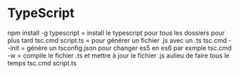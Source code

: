 # TypeScript

npm install -g typescript = install le typescript pour tous les dossiers pour plus tard
tsc.cmd script.ts = pour générer un fichier .js avec un .ts
tsc.cmd --init    = génère un tsconfig.json pour changer es5 en es6 par exmple
tsc.cmd -w = compile le fichier .ts et mettre à jour le fichier .js aulieu de faire tous le temps tsc.cmd script.ts 

